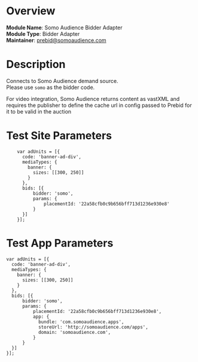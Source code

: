 # Overview

**Module Name**: Somo Audience Bidder Adapter  
**Module Type**: Bidder Adapter  
**Maintainer**: prebid@somoaudience.com
# Description
Connects to Somo Audience demand source.  
Please use ```somo``` as the bidder code.  

For video integration, Somo Audience returns content as vastXML and requires the publisher to define the cache url in config passed to Prebid for it to be valid in the auction
# Test Site Parameters
```
    var adUnits = [{
      code: 'banner-ad-div',
      mediaTypes: {
        banner: {
          sizes: [[300, 250]]
        }
      },
      bids: [{
          bidder: 'somo',
          params: {
              placementId: '22a58cfb0c9b656bff713d1236e930e8'
          }
      }]
    }];
```
# Test App Parameters
```
var adUnits = [{
  code: 'banner-ad-div',
  mediaTypes: {
    banner: {
      sizes: [[300, 250]]
    }
  },
  bids: [{
      bidder: 'somo',
      params: {
          placementId: '22a58cfb0c9b656bff713d1236e930e8',
          app: {
            bundle: 'com.somoaudience.apps',
            storeUrl: 'http://somoaudience.com/apps',
            domain: 'somoaudience.com',
          }
      }
  }]
}];
```
